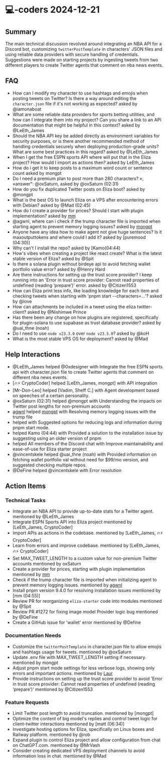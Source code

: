 # 💻-coders 2024-12-21

## Summary
The main technical discussion revolved around integrating an NBA API for a Discord bot, customizing `twitterPostTemplate` in characters' JSON files and using reliable data providers with secure handling of credentials. Suggestions were made on starting projects by ingesting tweets from two different players to create Twitter agents that comment on nba news events.

## FAQ
- How can I modify my character to use hashtags and emojis when posting tweets on Twitter? Is there a way around editing the `character.json` file if it's not working as expected? asked by @iamonaboat
- What are some reliable data providers for sports betting utilities, and how can I integrate them into my project? Can you share a link to an API documentation that might be helpful in this context? asked by @LeEth_James
- Should the NBA API key be added directly as environment variables for security purposes, or is there another recommended method of handling credentials securely when deploying production-grade units? What are some best practices in this regard? asked by @LeEth_James
- When I get the free ESPN sports API where will put that in the Eliza project? How would I import as actions then? asked by LeEth_James
- How do i get it to keep posts to a maximum word count or sentence count asked by mongpt
- Do I need a premium plan to post more than 280 characters? », «answer": @oxSaturn,  asked by @oxSaturn (02:31)
- How do you fix duplicated Twitter posts on Eliza boot?
 asked by @mongpt
- What is the best OS to launch Eliza on a VPS after encountering errors with Debian? asked by @Mad (02:45)
- How do I create a provider for prices? Should I start with plugin implementation? asked by [mm](03:36)
- @agwnl, where can i check if the trump character file is imported when starting agent to prevent memory logging issues? asked by [mongpt](03:44)
- Anyone have any idea how to make agent not give huge sentences? Is it maxoutputtokens and where could I add it? asked by [puremood (04:30)]
- Why can't I install the repo? asked by [Kamo(04:44)
- How's vibes when creating a project like react create? What is the latest stable version of Eliza? asked by @Spit
- Is there a solana plugin without birdeye api to avoid fetching wallet portfolio value error? asked by @Henry Hard
- Are there instructions for setting up the trust score provider? I keep running into an 'Error in trust score provider: Cannot read properties of undefined (reading ‘prepare’)' error. asked by @Citizen1553
- How can Eliza print less info, like loading knowledge for each item and checking tweets when starting with 'pnpm start --characters=...'? asked by @love
- How can attachments be included in a tweet using the eliza twitter-client? asked by @Nishimwe Prince
- Has there been any change on how plugins are registered, specifically for plugin-solana to use supabase as trust database provider? asked by @uai_thne (noah)
- Do I need to use `node v23.3.0` over `node v23.5.0`? asked by @koH
- What is the most stable VPS OS for deployment? asked by @Mad

## Help Interactions
- @LeEth_James helped @0xdesigner with Integrate the free ESPN sports api with character.json file to create Twitter agents that comment on different nba news events.
- [🔥⚡️ CryptoCoder] helped [LeEth_James, mongpt] with API integration
- [Mr-Don-Leo] helped [Vadim, Sheff C.] with Agent development based on speeches of a certain personality.
- @oxSaturn (02:31) helped @mongpt with Understanding the impacts on Twitter post lengths for non-premium accounts
- [agwnl](03:43) helped [mongpt](03:44) with Resolving memory logging issues with the trump file
-  helped  with Suggested options for reducing logs and information during pnpm start mode.
-  helped Kamo (04:44) with Provided a solution to the installation issue by suggesting using an older version of pnpm
-  helped All members of the Discord chat with Improve maintainability and ease-of-use for Eliza starter project
- @vincentskele helped @uai_thne (noah) with Provided information on fetching wallet portfolio val without need for $99/mo version, and suggested checking multiple repos.
- @DeFine helped @vincentskele with Error resolution

## Action Items

### Technical Tasks
- Integrate an NBA API to provide up-to-date stats for a Twitter agent. mentioned by @LeEth_James
- Integrate ESPN Sports API into Eliza project mentioned by [LeEth_James, CryptoCoder]
- Import APIs as actions in the codebase. mentioned by [LeEth_James, 🔥⚡️ CryptoCoder]
- Learn from errors and improve codebase. mentioned by [LeEth_James, 🔥⚡️ CryptoCoder]
- Set MAX_TWEET_LENGTH to a custom value for non-premium Twitter accounts mentioned by oxSaturn
- Create a provider for prices, starting with plugin implementation mentioned by [mm](03:36)
- Check if the trump character file is imported when initializing agent to prevent memory logging issues. mentioned by [agwnl](03:43)
- Install pnpm version 9.4.0 for resolving installation issues mentioned by [mm (04:55)]
- Review PR for reorganizing `eliza-starter` code into modules mentioned by @Spit
- Review PR #1272 for fixing image model Provider logic bug mentioned by @DeFine
- Create a GitHub issue for 'wallet' error mentioned by @Define

### Documentation Needs
- Customize the `twitterPostTemplate` in character.json file to allow emojis and hashtags usage for tweets. mentioned by @oxSaturn
- Update .env file with MAX_TWEET_LENGTH setting if necessary. mentioned by mongpt
- Adjust pnpm start mode settings for less verbose logs, showing only errors and important actions. mentioned by [Laur](04:26)
- Provide instructions on setting up the trust score provider to avoid 'Error in trust score provider: Cannot read properties of undefined (reading ‘prepare’)' mentioned by @Citizen1553

### Feature Requests
- Limit Twitter post length to avoid truncation. mentioned by [mongpt]
- Optimize the content of big model's replies and control tweet logic for client-twitter interactions mentioned by [matt (06:34)]
- Investigate hosting options for Eliza, specifically on Linux boxes and Railway platform. mentioned by @rob
- Expand plugin to control Eliza project and allow configuration from chat on ChatGPT.com. mentioned by @MrVash
- Consider creating dedicated VPS deployment channels to avoid information loss in chat. mentioned by @Mad